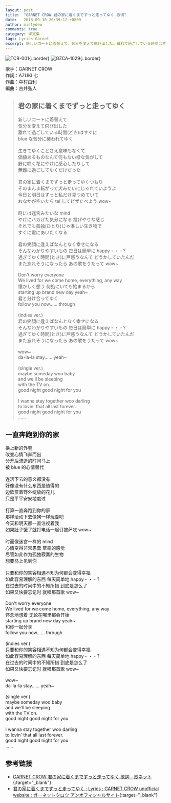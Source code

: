 ```yaml
---
layout: post
title:  "GARNET CROW 君の家に着くまでずっと走ってゆく 歌词"
date:   2018-09-30 20:39:12 +0800
author: mistydew
comments: true
category: 译文集
tags: Lyrics Garnet
excerpt: 新しいコートに着替えて、気分を変えて飛び出した。離れて過ごしている時間はすぐに、blueな気分に襲われてゆく。
---
```

![TCR-001](https://ganekuro.github.io/images/discography/album/TCR-001.jpg){:.border}
![GZCA-1029](https://ganekuro.github.io/images/discography/single/GZCA-1029.jpg){:.border}

歌手：GARNET CROW<br>
作詞：AZUKI 七<br>
作曲：中村由利<br>
編曲：古井弘人

<blockquote class="original">
  <h2>君の家に着くまでずっと走ってゆく</h2>
  <p>
    新しいコートに着替えて<br>
    気分を変えて飛び出した<br>
    離れて過ごしている時間(どき)はすぐに<br>
    blue な気分に襲われてゆく<br>
    <br>
    生きてゆくことさえ意味もなくて<br>
    価値あるものなんて何もない様な気がして<br>
    野に咲く花にやけに感心したりして<br>
    無難に過ごしてゆくだけだった<br>
    <br>
    君の家に着くまでずっと走ってゆくつもり<br>
    そのまんま転がって犬みたいにじゃれていようよ<br>
    今日と明日はずっと私だけ見つめていて<br>
    おなかが空いたら tel してピザたべよう wow~<br>
    <br>
    時には迷宮みたいな mind<br>
    やけにバカげた気分になる 投げやりな感じ<br>
    それでも孤独(ひとり)じゃ淋しい生き物で<br>
    すぐに君にあいたくなる<br>
    <br>
    君の笑顔に逢えばなんとなく幸せになる<br>
    そんなわかりやすいもの 毎日は簡単に happy・・・?<br>
    過ぎてゆく時間(とき)に戸惑うなんて どうかしていたんだ<br>
    また忘れそうになったら あの歌をうたって wow~<br>
    <br>
    Don't worry everyone<br>
    We lived for we come home, everything, any way<br>
    懐かしく想う 何処にいても始まるから<br>
    starting up brand new day yeah~<br>
    君と分け合ってゆく<br>
    follow you now...... through<br>
    <br>
    (indies ver.)<br>
    君の笑顔に逢えばなんとなく幸せになる<br>
    そんなわかりやすいもの 毎日は簡単に happy・・・?<br>
    過ぎてゆく時間(とき)に戸惑うなんて どうかしていたんだ<br>
    また忘れそうになったら あの歌をうたって wow~<br>
    <br>
    wow~<br>
    da-la-la stay...... yeah~<br>
    <br>
    (single ver.)<br>
    maybe someday woo baby<br>
    and we'll be sleeping<br>
    with the TV on.<br>
    good night good night for you<br>
    <br>
    I wanna stay together woo darling<br>
    to lovin' that all last forever.<br>
    good night good night for you<br>
    ......
  </p>
</blockquote>

<div class="translation">
  <h2>一直奔跑到你的家</h2>
  <p>
    换上新的外套<br>
    改变心情飞奔而出<br>
    分开后流逝的时间马上<br>
    被 blue 的心情替代<br>
    <br>
    连活下去的意义都没有<br>
    好像没有什么东西是值得的<br>
    边欣赏着野外绽放的花儿<br>
    只是平平安安地度过<br>
    <br>
    打算一直奔跑到你的家<br>
    那样滚动下去像狗一样玩耍吧<br>
    今天和明天都一直注视着我<br>
    如果肚子饿了就打电话一起订披萨吃 wow~<br>
    <br>
    时而像迷宫一样的 mind<br>
    心情变得非常愚蠢 草率的感觉<br>
    尽管如此作为孤独寂寞的生物<br>
    想要马上见到你<br>
    <br>
    只要和你的笑容相遇不知为何都会变得幸福<br>
    如此容易理解的东西 每天简单地 happy・・・?<br>
    在过去的时间中的不知所措 到底是怎么了<br>
    如果又快要忘记时 就唱那首歌 wow~<br>
    <br>
    Don't worry everyone<br>
    We lived for we come home, everything, any way<br>
    怀念地想着 无论在哪里都会开始<br>
    starting up brand new day yeah~<br>
    和你一起分享<br>
    follow you now...... through<br>
    <br>
    (indies ver.)<br>
    只要和你的笑容相遇不知为何都会变得幸福<br>
    如此容易理解的东西 每天简单地 happy・・・?<br>
    在过去的时间中的不知所措 到底是怎么了<br>
    如果又快要忘记时 就唱那首歌 wow~<br>
    <br>
    wow~<br>
    da-la-la stay...... yeah~<br>
    <br>
    (single ver.)<br>
    maybe someday woo baby<br>
    and we'll be sleeping<br>
    with the TV on.<br>
    good night good night for you<br>
    <br>
    I wanna stay together woo darling<br>
    to lovin' that all last forever.<br>
    good night good night for you<br>
    ......
  </p>
</div>

## 参考链接

* [GARNET CROW 君の家に着くまでずっと走ってゆく 歌詞 - 歌ネット](https://www.uta-net.com/song/20130/){:target="_blank"}
* [君の家に着くまでずっと走ってゆく : Lyrics : GARNET CROW unofficial website : ガーネットクロウ アンオフィシャルサイト](https://ganekuro.github.io/lyrics/original/Kimi-no-Uchi-ni-Tsuku-Made-Zutto-Hashitte-Yuku.html){:target="_blank"}
